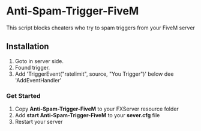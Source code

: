 # Anti-Spam-Trigger-FiveM
This script blocks cheaters who try to spam triggers from your FiveM server

## Installation

1. Goto in server side.
2. Found trigger.
3. Add 'TriggerEvent("ratelimit", source, "You Trigger")' below dee 'AddEventHandler'

### Get Started
1) Copy **Anti-Spam-Trigger-FiveM** to your FXServer resource folder
2) Add **start Anti-Spam-Trigger-FiveM** to your **sever.cfg** file
3) Restart your server
